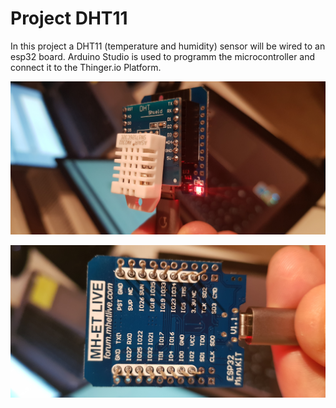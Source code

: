 # Project DHT11
In this project a DHT11 (temperature and humidity) sensor will be wired to an esp32 board. Arduino Studio is used to programm the microcontroller and connect it to the Thinger.io Platform. 

![Hardware01](https://raw.githubusercontent.com/achildrenmile/IoTStuff/master/esp32_dht22_thingerio/hw_pic_01.jpg "Picture 1")

![Hardware02](https://raw.githubusercontent.com/achildrenmile/IoTStuff/master/esp32_dht22_thingerio/hw_pic_02.jpg "Picture 2")

